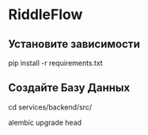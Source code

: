 # RiddleFlow

## Установите зависимости
pip install -r requirements.txt

## Создайте Базу Данных
cd services/backend/src/

alembic upgrade head


